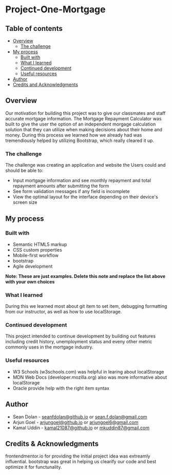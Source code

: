 # Project-One-Mortgage

## Table of contents

- [Overview](#overview)
  - [The challenge](#the-challenge)
- [My process](#my-process)
  - [Built with](#built-with)
  - [What I learned](#what-i-learned)
  - [Continued development](#continued-development)
  - [Useful resources](#useful-resources)
- [Author](#author)
- [Credits and Acknowledgments](#acknowledgments)

## Overview

Our motivation for building this project was to give our classmates and staff accurate mortgage information. The Mortgage Repayment Calculator was built to give the user the option of an independent morgage calculation solution that they can utilize when making decisions about their home and money. During this process we learned how we already had was tremendiously helped by utilizing Bootstrap, which really cleared it up.

### The challenge

The challenge was creating an application and website the Users could and should be able to:

- Input mortgage information and see monthly repayment and total repayment amounts after submitting the form
- See form validation messages if any field is incomplete
- View the optimal layout for the interface depending on their device's screen size

## My process

### Built with

- Semantic HTML5 markup
- CSS custom properties
- Mobile-first workflow
- bootstrap
- Agile development

**Note: These are just examples. Delete this note and replace the list above with your own choices**

### What I learned

During this we learned most about git item to set item, debugging formatting from our instructor, as well as how to use localStorage.

### Continued development

This project intended to continue development by building out features including credit history, unemployment status and eveny other metric commonly uses in the mortgage industry.

### Useful resources

- W3 Schools (w3schools.com) was helpful in learing about localStorage
- MDN Web Docs (developer.mozilla.org) also was more informative about localStorage
- Oracle provide help with the right item syntax

## Author

- Sean Dolan - seanfdolan@github.io or sean.f.dolan@gmail.com
- Arjun Goel - arjungoel@github.io or arjungoel6@gmail.com
- Kamal Uddin - kamal21087@github.io or mkuddin87@gmail.com

## Credits & Acknowledgments

frontendmentor.io for providing the initial project idea was extreamly influential.
bootstrap was great in helping us clearify our code and best optimize it for functunality.
